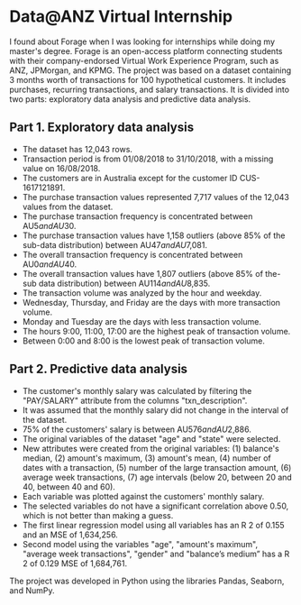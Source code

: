 # Data@ANZ Virtual Internship

I found about Forage when I was looking for internships while doing my master's degree. Forage is an open-access platform connecting students with their company-endorsed Virtual Work Experience Program, such as ANZ, JPMorgan, and KPMG. The project was based on a dataset containing 3 months worth of transactions for 100 hypothetical customers. It includes purchases, recurring transactions, and salary transactions. It is divided into two parts: exploratory data analysis and predictive data analysis. 

## Part 1. Exploratory data analysis
* The dataset has 12,043 rows.
* Transaction period is from 01/08/2018 to 31/10/2018, with a missing value on 16/08/2018.
* The customers are in Australia except for the customer ID CUS-1617121891.
* The purchase transaction values represented 7,717 values of the 12,043 values from the dataset.
* The purchase transaction frequency is concentrated between AU$5 and AU$30.
* The purchase transaction values have 1,158 outliers (above 85% of the sub-data distribution) between AU$47 and AU$7,081.
* The overall transaction frequency is concentrated between AU$0 and AU$40.
* The overall transaction values have 1,807 outliers (above 85% of the-sub data distribution) between AU$114 and AU$8,835.
* The transaction volume was analyzed by the hour and weekday.
* Wednesday, Thursday, and Friday are the days with more transaction volume.
* Monday and Tuesday are the days with less transaction volume.
* The hours 9:00, 11:00, 17:00 are the highest peak of transaction volume.
* Between 0:00 and 8:00 is the lowest peak of transaction volume.

## Part 2. Predictive data analysis
* The customer's monthly salary was calculated by filtering the "PAY/SALARY" attribute from the columns "txn_description".
* It was assumed that the monthly salary did not change in the interval of the dataset.
* 75% of the customers' salary is between AU$576 and AU$2,886.
* The original variables of the dataset "age" and "state" were selected.
* New attributes were created from the original variables: (1) balance's median, (2) amount's maximum, (3) amount's mean, (4) number of dates with a transaction, (5) number of
the large transaction amount, (6) average week transactions, (7) age intervals (below 20, between 20 and 40, between
40 and 60).
* Each variable was plotted against the customers' monthly salary.
* The selected variables do not have a significant correlation above 0.50, which is not better than making a guess.
* The first linear regression model using all variables has an R 2 of 0.155 and an MSE of 1,634,256.
* Second model using the variables "age", "amount's maximum", "average week transactions", "gender" and "balance’s medium” has a R 2 of 0.129 MSE of 1,684,761.

The project was developed in Python using the libraries Pandas, Seaborn, and NumPy. 
